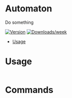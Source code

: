 # Automaton

Do something

[![Version](https://img.shields.io/npm/v/@medianaura/automaton.svg)](https://npmjs.org/package/@medianaura/automaton)
[![Downloads/week](https://img.shields.io/npm/dw/@medianaura/automaton.svg)](https://npmjs.org/package/@medianaura/automaton)


- [Usage](#usage)


# Usage

```bash

```

# Commands

